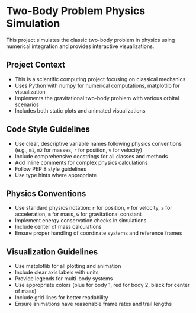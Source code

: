 <!-- Use this file to provide workspace-specific custom instructions to Copilot. For more details, visit https://code.visualstudio.com/docs/copilot/copilot-customization#_use-a-githubcopilotinstructionsmd-file -->

# Two-Body Problem Physics Simulation

This project simulates the classic two-body problem in physics using numerical integration and provides interactive visualizations.

## Project Context
- This is a scientific computing project focusing on classical mechanics
- Uses Python with numpy for numerical computations, matplotlib for visualization
- Implements the gravitational two-body problem with various orbital scenarios
- Includes both static plots and animated visualizations

## Code Style Guidelines
- Use clear, descriptive variable names following physics conventions (e.g., `m1`, `m2` for masses, `r` for position, `v` for velocity)
- Include comprehensive docstrings for all classes and methods
- Add inline comments for complex physics calculations
- Follow PEP 8 style guidelines
- Use type hints where appropriate

## Physics Conventions
- Use standard physics notation: `r` for position, `v` for velocity, `a` for acceleration, `m` for mass, `G` for gravitational constant
- Implement energy conservation checks in simulations
- Include center of mass calculations
- Ensure proper handling of coordinate systems and reference frames

## Visualization Guidelines
- Use matplotlib for all plotting and animation
- Include clear axis labels with units
- Provide legends for multi-body systems
- Use appropriate colors (blue for body 1, red for body 2, black for center of mass)
- Include grid lines for better readability
- Ensure animations have reasonable frame rates and trail lengths
